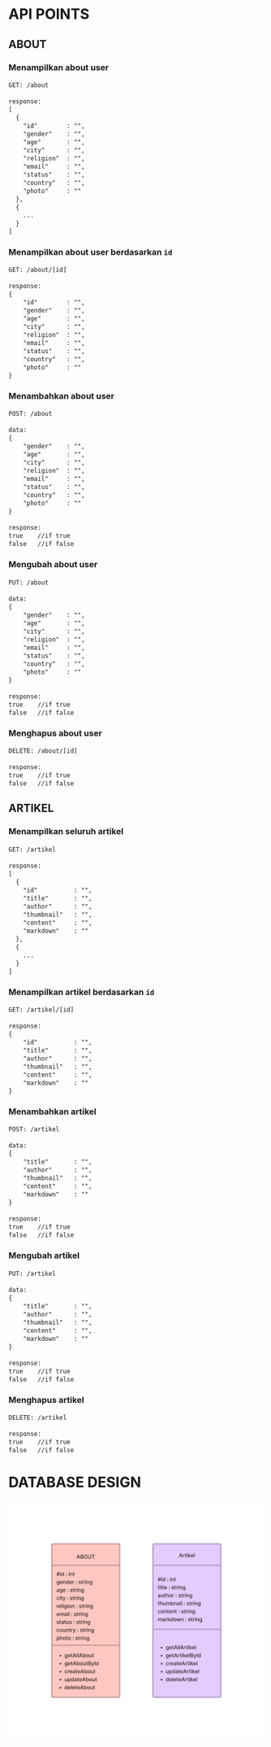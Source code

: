 # API POINTS



## ABOUT

### Menampilkan about user
```
GET: /about

response:
[
  {
    "id"        : "",
    "gender"    : "",
    "age"       : "",
    "city"      : "",
    "religion"  : "",
    "email"     : "",
    "status"    : "",
    "country"   : "",
    "photo"     : ""
  },
  {
    ...
  }
]
```
### Menampilkan about user berdasarkan ```id```
```
GET: /about/[id]

response:
{
    "id"        : "",
    "gender"    : "",
    "age"       : "",
    "city"      : "",
    "religion"  : "",
    "email"     : "",
    "status"    : "",
    "country"   : "",
    "photo"     : ""
}
```
### Menambahkan about user
```
POST: /about

data:
{
    "gender"    : "",
    "age"       : "",
    "city"      : "",
    "religion"  : "",
    "email"     : "",
    "status"    : "",
    "country"   : "",
    "photo"     : ""
}

response:
true    //if true
false   //if false
```
### Mengubah about user
```
PUT: /about

data:
{
    "gender"    : "",
    "age"       : "",
    "city"      : "",
    "religion"  : "",
    "email"     : "",
    "status"    : "",
    "country"   : "",
    "photo"     : ""
}

response:
true    //if true
false   //if false
```
### Menghapus about user
```
DELETE: /about/[id]

response:
true    //if true
false   //if false
```
## ARTIKEL
### Menampilkan seluruh artikel
```
GET: /artikel

response:
[
  {
    "id"          : "",
    "title"       : "",
    "author"      : "",
    "thumbnail"   : "",
    "content"     : "",
    "markdown"    : ""
  },
  {
    ...
  }
]
```
### Menampilkan artikel berdasarkan ```id```
```
GET: /artikel/[id]

response:
{
    "id"          : "",
    "title"       : "",
    "author"      : "",
    "thumbnail"   : "",
    "content"     : "",
    "markdown"    : ""
}
```
### Menambahkan artikel
```
POST: /artikel

data:
{
    "title"       : "",
    "author"      : "",
    "thumbnail"   : "",
    "content"     : "",
    "markdown"    : ""
}

response:
true    //if true
false   //if false
```
### Mengubah artikel
```
PUT: /artikel

data:
{
    "title"       : "",
    "author"      : "",
    "thumbnail"   : "",
    "content"     : "",
    "markdown"    : ""
}

response:
true    //if true
false   //if false
```
### Menghapus artikel
```
DELETE: /artikel

response:
true    //if true
false   //if false
```

# DATABASE DESIGN
![Design Database](https://raw.githubusercontent.com/andreatiara/Tekweb2022/main/images/dbdesignn.png)
